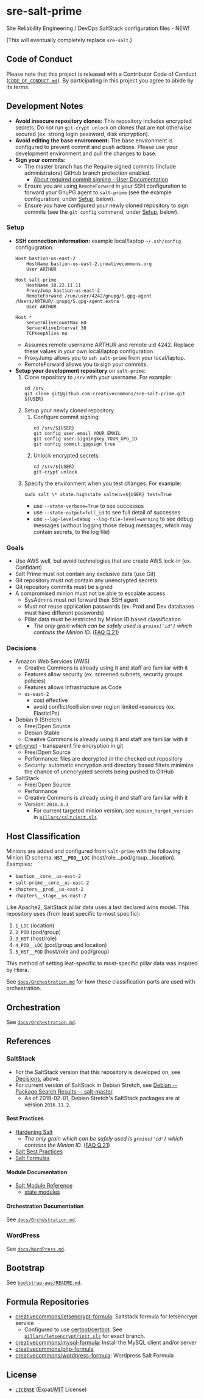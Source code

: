 # sre-salt-prime

Site Reliability Engineering / DevOps SaltStack configuration files - NEW!

(This will eventually completely replace `sre-salt`.)


## Code of Conduct

Please note that this project is released with a Contributor Code of Conduct
([`CODE_OF_CONDUCT.md`](CODE_OF_CONDUCT.md)). By participating in this
project you agree to abide by its terms.


## Development Notes

- **Avoid insecure repository clones:** This repository includes encrypted
  secrets. Do not run `git-crypt unlock` on clones that are not otherwise
  secured (ex. strong login password, disk encryption).
- **Avoid editing the base environment:** The base environment is configured to
  prevent commit and push actions. Please use your development environment and
  pull the changes to base.
- **Sign your commits:**
  - The master branch has the Require signed commits (Include administrators)
    GitHub branch protection enabled.
    - [About required commit signing - User Documentation][signing]
  - Ensure you are using `RemoteForward` in your SSH configuration to forward
    your GnuPG agent to `salt-prime` (see the example configurationi, under
    [Setup](#Setup), below).
  - Ensure you have configured your newly cloned repository to sign commits
    (see the `git config` command, under [Setup](#Setup), below).


[signing]:https://help.github.com/articles/about-required-commit-signing/


### Setup

- **SSH connection information:** example local/laptop `~/.ssh/config`
  configugration:
    ```
    Host bastion-us-east-2
        HostName bastion-us-east-2.creativecommons.org
        User ARTHUR

    Host salt-prime
        HostName 10.22.11.11
        ProxyJump bastion-us-east-2
        RemoteForward /run/user/4242/gnupg/S.gpg-agent /Users/ARTHUR/.gnupg/S.gpg-agent.extra
        User ARTHUR

    Host *
        ServerAliveCountMax 60
        ServerAliveInterval 30
        TCPKeepAlive no
    ```
    - Assumes remote username ARTHUR and remote uid 4242. Replace these values
      in your own local/laptop configuration.
    - ProxyJump allows you to `ssh salt-prime` from your local/laptop.
    - RemoteForward allows you to sign your commits.
- **Setup your development repository** on `salt-prime`:
  1. Clone repository to `/srv` with your username. For example:
        ```shell
        cd /srv
        git clone git@github.com:creativecommons/sre-salt-prime.git ${USER}
        ```
  2. Setup your newly cloned repository.
     1. Configure commit signing:
        ```shell
        cd /srv/${USER}
        git config user.email YOUR_EMAIL
        git config user.signingkey YOUR_GPG_ID
        git config commit.gpgsign true
        ```
     1. Unlock encrypted secrets:
        ```shell
        cd /srv/${USER}
        git-crypt unlock
        ```
  3. Specify the environment when you test changes. For example:
        ```shell
        sudo salt \* state.highstate saltenv=${USER} test=True
        ```
     - use `--state-verbose=True` to see successes
     - use `--state-output=full_id` to see full detail of successes
     - use `--log-level=debug --log-file-level=warning` to see debug messages
       (without logging those debug messages, which may contain secrets, to the
       log file)


### Goals

- Use AWS well, but avoid technologies that are create AWS lock-in (ex.
  Confidant)
- Salt Prime must not contain any exclusive data (use Git)
- Git repository must not contain any unencrypted secrets
- Git repository commits must be signed
- A compromised minion must not be able to escalate access
  - SysAdmins must not forward their SSH agent
  - Must not reuse application passwords (ex. Prod and Dev databases must have
    different passwords)
  - Pillar data must be restricted by Minion ID based classification
    - *The only grain which can be safely used is `grains['id']` which contains
      the Minion ID.* ([FAQ Q.21][FAQ21])


[FAQ21]: https://docs.saltstack.com/en/latest/faq.html#is-targeting-using-grain-data-secure


### Decisions

- Amazon Web Services (AWS)
  - Creative Commons is already using it and staff are familiar with it
  - Features allow security (ex. screened subnets, security groups policies)
  - Features allows Infrastructure as Code
  - `us-east-2`
    - cost effective
    - avoid conflict/collision over region limited resources (ex. ElasticIPs)
- Debian 9 (Stretch)
  - Free/Open Source
  - Debian Stable
  - Creative Commons is already using it and staff are familiar with it
- [git-crypt][gitcrypt] - transparent file encryption in git
  - Free/Open Source
  - Performance: files are decrypted in the checked out repository
  - Security: automatic encryption and directory based filters minimize the
    chance of unencrypted secrets being pushed to GitHub
- SaltStack
  - Free/Open Source
  - Performance
  - Creative Commons is already using it and staff are familiar with it
  - Version: `2018.3.3`
    - For current targeted minion version, see `minion_target_version` in
     [`pillars/salt/init.sls`](pillars/salt/init.sls)


[gitcrypt]: https://www.agwa.name/projects/git-crypt/


## Host Classification

Minions are added and configured from `salt-prime` with the following Minion ID
schema: **`HST__POD__LOC`** (host/role__pod/group__location). Examples:
- `bastion__core__us-east-2`
- `salt-prime__core__us-east-2`
- `chapters__prod__us-east-2`
- `chapters__stage__us-east-2`

Like Apache2, SaltStack pillar data uses a last declared wins model. This
repository uses (from least specific to most specific):

1. `1_LOC` (location)
2. `2_POD` (pod/group)
3. `3_HST` (host/role)
4. `4_POD__LOC` (pod/group and location)
5. `5_HST__POD` (host/role and pod/group)

This method of setting leat-specific to most-specific pillar data was inspired
by Hiera.

See [`docs/Orchestration.md`](docs/Orchestration.md) for how these
classification parts are used with orchestration.


## Orchestration

See [`docs/Orchestration.md`](docs/Orchestration.md).


## References


### SaltStack


- For the SaltStack version that this repository is developed on, see
  [Decisions](#Decisions), above.
- For current version of SaltStack in Debian Stretch, see
  [Debian -- Package Search Results -- salt-master][pkgsearch]
  - As of 2019-02-01, Debian Stretch's SaltStack packages are at version
    `2016.11.2`.

[pkgsearch]:https://packages.debian.org/search?suite=default&section=all&arch=any&searchon=names&keywords=salt-master


####  Best Practices

- [Hardening Salt][hardensalt]
  - *The only grain which can be safely used is `grains['id']` which contains
    the Minion ID.* ([FAQ Q.21][FAQ21])
- [Salt Best Practices][saltbest]
- [Salt Formulas][saltformulas]


[hardensalt]: https://docs.saltstack.com/en/latest/topics/hardening.html
[saltbest]: https://docs.saltstack.com/en/latest/topics/best_practices.html
[saltformulas]: https://docs.saltstack.com/en/latest/topics/development/conventions/formulas.html


#### Module Documentation

- [Salt Module Reference][moduleref]
  - [state modules][statemodules]


[moduleref]: https://docs.saltstack.com/en/latest/ref/index.html
[statemodules]: https://docs.saltstack.com/en/latest/ref/states/all/index.html


#### Orchestration Documentation

See [`docs/Orchestration.md`](docs/Orchestration.md).


### WordPress

See [`docs/WordPress.md`](docs/WordPress.md).


## Bootstrap

See [`bootstrap-aws/README.md`](bootstrap-aws/README.md).


## Formula Repositories

- [creativecommons/letsencrypt-formula][letsencrypt-formula]: Saltstack formula
  for letsencrypt service
  - Configured to use [certbot/certbot][certbot]. See
    [`pillars/letsencrypt/init.sls`](pillars/letsencrypt/init.sls) for exact
    branch.
- [creativecommons/mysql-formula][mysql-formula]: Install the MySQL client
  and/or server
- [creativecommons/php-formula][php-formula]
- [creativecommons/wordpress-formula][wordpress-formula]: Wordpress Salt
  Formula


[letsencrypt-formula]:https://github.com/creativecommons/letsencrypt-formula
[certbot]:https://github.com/certbot/certbot
[mysql-formula]:https://github.com/creativecommons/mysql-formula
[php-formula]:https://github.com/creativecommons/php-formula
[wordpress-formula]:https://github.com/creativecommons/wordpress-formula


## License

- [`LICENSE`](LICENSE) (Expat/[MIT][mit] License)


[mit]: http://www.opensource.org/licenses/MIT "The MIT License | Open Source Initiative"

